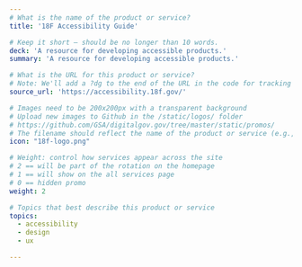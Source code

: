 ```yaml
---
# What is the name of the product or service?
title: '18F Accessibility Guide'

# Keep it short — should be no longer than 10 words.
deck: 'A resource for developing accessible products.'
summary: 'A resource for developing accessible products.'

# What is the URL for this product or service?
# Note: We'll add a ?dg to the end of the URL in the code for tracking purposes
source_url: 'https://accessibility.18f.gov/'

# Images need to be 200x200px with a transparent background
# Upload new images to Github in the /static/logos/ folder
# https://github.com/GSA/digitalgov.gov/tree/master/static/promos/
# The filename should reflect the name of the product or service (e.g., challenge-gov.png)
icon: "18f-logo.png"

# Weight: control how services appear across the site
# 2 == will be part of the rotation on the homepage
# 1 == will show on the all services page
# 0 == hidden promo
weight: 2

# Topics that best describe this product or service
topics:
  - accessibility
  - design
  - ux

---
```


